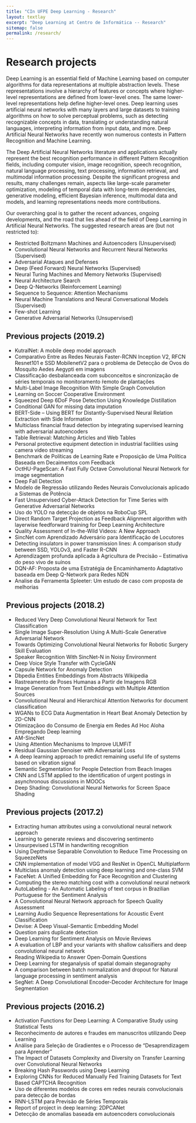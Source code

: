 ```yaml
---
title: "CIn UFPE Deep Learning - Research"
layout: textlay
excerpt: "Deep Learning at Centro de Informática -- Research"
sitemap: false
permalink: /research/
---
```


# Research projects

Deep Learning is an essential field of Machine Learning based on computer algorithms for data representations at multiple abstraction levels. These representations involve a hierarchy of features or concepts where higher-level representations are defined from lower-level ones. The same lower-level representations help define higher-level ones. Deep learning uses artificial neural networks with many layers and large datasets to training algorithms on how to solve perceptual problems, such as detecting recognizable concepts in data, translating or understanding natural languages, interpreting information from input data, and more. Deep Artificial Neural Networks have recently won numerous contests in Pattern Recognition and Machine Learning.

The Deep Artificial Neural Networks literature and applications actually represent the best recognition performance in different Pattern Recognition fields, including computer vision, image recognition, speech recognition, natural language processing, text processing, information retrieval, and multimodal information processing.
Despite the significant progress and results, many challenges remain, aspects like large-scale parameter optimization, modeling of temporal data with long-term dependencies, generative modeling, efficient Bayesian inference, multimodal data and models, and learning representations needs more contributions.

Our overarching goal is to gather the recent advances, ongoing developments, and the road that lies ahead of the field of Deep Learning in Artificial Neural Networks. The suggested research areas are (but not restricted to):
* Restricted Boltzmann Machines and Autoencoders (Unsupervised)
* Convolutional Neural Networks and Recurrent Neural Networks (Supervised)
* Adversarial Ataques and Defenses
* Deep (Feed Forward) Neural Networks (Supervised)
* Neural Turing Machines and Memory Networks (Supervised)
* Neural Architecture Search
* Deep Q-Networks (Reinforcement Learning)
* Sequence to Sequence: Attention Mechanisms
* Neural Machine Translations and Neural Conversational Models (Supervised)
* Few-shot Learning
* Generative Adversarial Networks (Unsupervised)

## Previous projects (2019.2)

* KutralNet: A mobile deep model approach
* Comparativo Entre as Redes Neurais Faster-RCNN Inception V2, RFCN Resnet101 e SSD MobilenetV2 para o problema de Detecção de Ovos do Mosquito Aedes Aegypti em imagens
* Classificação desbalanceada com subconceitos e sincronização de séries temporais no monitoramento ́remoto de plantações
* Multi-Label Image Recognition With Simple Graph Convolution
* Learning on Soccer Cooperative Environment
* Squeezed Deep 6DoF Pose Detection Using Knowledge Distillation
* Conditional GAN for missing data imputation
* BERT-Side – Using BERT for Distantly-Supervised Neural Relation Extraction with Side Information
* Multiclass financial fraud detection by integrating supervised learning with adversarial autoencoders
* Table Retrieval: Matching Articles and Web Tables
* Personal protective equipment detection in industrial facilities using camera video streaming
* Benchmark de Políticas de Learning Rate e Proposição de Uma Política Baseada em Decaimentos com Feedback
* OctHU-PageScan: A Fast Fully Octave Convolutional Neural Network for image segmentation
* Deep Fall Detection
* Modelo de Regressão utilizando Redes Neurais Convolucionais aplicado a Sistemas de Potência
* Fast Unsupervised Cyber-Attack Detection for Time Series with Generative Adversarial Networks
* Uso do YOLO na detecção de objetos na RoboCup SPL
* Direct Random Target Projection as Feedback Alignment algorithm with layerwise feedforward training for Deep Learning Architecture
* Quality Assessment of In-the-Wild Videos: A New Approach
* SincNet com Aprendizado Adversário para Identificação de Locutores
* Detecting insulators in power transmission lines: A comparison study between SSD, YOLOv3, and Faster R-CNN
* Aprendizagem profunda aplicada à Agricultura de Precisão – Estimativa do peso vivo de suínos
* DQN-AF: Proposta de uma Estratégia de Encaminhamento Adaptativo baseada em Deep Q-Network para Redes NDN
* Analise da Ferramenta Spleeter: Um estudo de caso com proposta de melhorias


## Previous projects (2018.2)

* Reduced Very Deep Convolutional Neural Network for Text Classification
* Single Image Super-Resolution Using A Multi-Scale Generative Adversarial Network
* Towards Optimizing Convolutional Neural Networks for Robotic Surgery Skill Evaluation
* Speaker Recognition With SincNet-N in Noisy Environment
* Deep Voice Style Transfer with CycleGAN
* Capsule Network for Anomaly Detection
* Dbpedia Entities Embeddings from Abstracts Wikipedia
* Rastreamento de Poses Humanas a Partir de Imagens RGB
* Image Generation from Text Embeddings with Multiple Attention Sources
* Convolutional Neural and Hierarchical Attention Networks for document classification
* WGANs to ECG Data Augmentation in Heart Beat Anomaly Detection by 2D-CNN
* Otimizaçãoo do Consumo de Energia em Redes Ad Hoc Aloha Empregando Deep learning
* AM-SincNet
* Using Attention Mechanisms to Improve ULMFiT
* Residual Gaussian Denoiser with Adversarial Loss
* A deep learning approach to predict remaining useful life of systems based on vibration signal
* Semantic Segmentation for People Detection from Beach Images
* CNN and LSTM applied to the identification of urgent postings in asynchronous discussions in MOOCs
* Deep Shading: Convolutional Neural Networks for Screen Space Shading


## Previous projects (2017.2)

* Extracting human attributes using a convolutional neural network approach
* Learning to generate reviews and discovering sentimento
* Unsurpevised LSTM in handwriting recognition
* Using Depthwise Separable Convolution to Reduce Time Processing on SqueezeNets
* CNN implementation of model VGG and ResNet in OpenCL Multiplatform	
* Multiclass anomaly detection using deep learning and one-class SVM
* FaceNet: A Unified Embedding for Face Recognition and Clustering
* Computing the stereo matching cost with a convolutional neural network
* AutoLabeling - An Automatic Labeling of text corpus in Brazilian Portuguese for the Sentiment Analysis
* A Convolutional Neural Network approach for Speech Quality Assessment	
* Learning Audio Sequence Representations for Acoustic Event Classification
* Devise: A Deep Visual-Semantic Embedding Model
* Question pairs duplicate detection
* Deep Learning for Sentiment Analysis on Movie Reviews
* A evaluation of LBP and your variants with shallow calssifiers and deep convolutional neural network
* Reading Wikipedia to Answer Open-Domain Questions
* Deep Learning for steganalysis of spatial domain steganography
* A comparison between batch normalization and dropout for Natural language processing in sentiment analysis
* SegNet: A Deep Convolutional Encoder-Decoder Architecture for Image Segmentation

## Previous projects (2016.2)

* Activation Functions for Deep Learning: A Comparative Study using Statistical Tests
* Reconhecimento de autores e fraudes em manuscritos utilizando Deep Learning
* Análise para Seleção de Gradientes e o Processo de “Desaprendizagem para Aprender”
* The Impact of Datasets Complexity and Diversity on Transfer Learning over Convolutional Neural Networks
* Breaking Hash Passwords using Deep Learning
* Exploring CNNs for Reduced Manually Fed Training Datasets for Text Based CAPTCHA Recognition
* Uso de diferentes modelos de cores em redes neurais convolucionais para detecção de bordas
* RNN-LSTM para Previsão de Séries Temporais
* Report of project in deep learning: 2DPCANet
* Detecção de anomalias baseada em autoencoders convolucionais